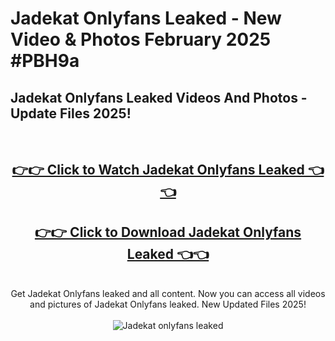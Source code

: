 # Jadekat Onlyfans Leaked - New Video & Photos February 2025 #PBH9a

<h2>Jadekat Onlyfans Leaked Videos And Photos - Update Files 2025!</h2>
<br>
<div align="center">
<h2><a href="https://links2leaks.com?utm_source=jadekat&utm_medium=git102" rel="nofollow">👉👉 Click to Watch Jadekat Onlyfans Leaked 👈👈</a></h2>
<h2><a href="https://links2leaks.com?utm_source=jadekat&utm_medium=git102" rel="nofollow">👉👉 Click to Download Jadekat Onlyfans Leaked 👈👈</a></h2>
<br>
Get Jadekat Onlyfans leaked and all content. Now you can access all videos and pictures of Jadekat Onlyfans leaked. New Updated Files 2025!
<br>
<br>
<a href="https://links2leaks.com?utm_source=jadekat&utm_medium=git102" rel="nofollow" data-target="animated-image.originalLink"><img src="https://i.ibb.co/Gkj2r4b/banner.png" alt="Jadekat onlyfans leaked" style="max-width: 100%; display: inline-block;" data-target="animated-image.originalImage"></a>
</div>
<br>
